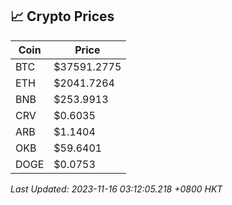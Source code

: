 ## 📈 Crypto Prices

| Coin | Price |
| ---- | ----- |
| BTC | $37591.2775 |
| ETH | $2041.7264 |
| BNB | $253.9913 |
| CRV | $0.6035 |
| ARB | $1.1404 |
| OKB | $59.6401 |
| DOGE | $0.0753 |

_Last Updated: 2023-11-16 03:12:05.218 +0800 HKT_